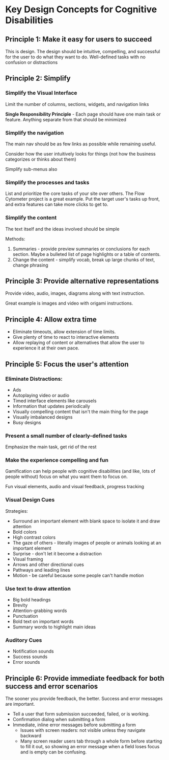 # Key Design Concepts for Cognitive Disabilities

## Principle 1: Make it easy for users to succeed

This is design. The design should be intuitive, compelling, and successful for the user to do what they want to do. Well-defined tasks with no confusion or distractions

## Principle 2: Simplify

### Simplify the Visual Interface

Limit the number of columns, sections, widgets, and navigation links

**Single Responsibility Principle** - Each page should have one main task or feature. Anything separate from that should be minimized

### Simplify the navigation

The main nav should be as few links as possible while remaining useful.

Consider how the user intuitively looks for things (not how the business categorizes or thinks about them)

Simplify sub-menus also

### Simplify the processes and tasks

List and prioritize the core tasks of your site over others. The Flow Cytometer project is a great example. Put the target user's tasks up front, and extra features can take more clicks to get to.

### Simplify the content

The text itself and the ideas involved should be simple

Methods:
1. Summaries - provide preview summaries or conclusions for each section. Maybe a bulleted list of page highlights or a table of contents.
2. Change the content - simplify vocab, break up large chunks of text, change phrasing

## Principle 3: Provide alternative representations

Provide video, audio, images, diagrams along with text instruction.

Great example is images and video with origami instructions.

## Principle 4: Allow extra time

- Eliminate timeouts, allow extension of time limits.
- Give plenty of time to react to interactive elements
- Allow replaying of content or alternatives that allow the user to experience it at their own pace.

## Principle 5: Focus the user's attention

### Eliminate Distractions:

- Ads
- Autoplaying video or audio
- Timed interface elements like carousels
- Information that updates periodically
- Visually compelling content that isn't the main thing for the page
- Visually imbalanced designs
- Busy designs

### Present a small number of clearly-defined tasks

Emphasize the main task, get rid of the rest

### Make the experience compelling and fun

Gamification can help people with cognitive disabilities (and like, lots of people without) focus on what you want them to focus on.

Fun visual elements, audio and visual feedback, progress tracking

### Visual Design Cues

Strategies:
- Surround an important element with blank space to isolate it and draw attention
- Bold colors
- High contrast colors
- The gaze of others - literally images of people or animals looking at an important element
- Surprise - don't let it become a distraction
- Visual framing
- Arrows and other directional cues
- Pathways and leading lines
- Motion - be careful because some people can't handle motion

### Use text to draw attention

- Big bold headings
- Brevity
- Attention-grabbing words
- Punctuation
- Bold text on important words
- Summary words to highlight main ideas

### Auditory Cues

- Notification sounds
- Success sounds
- Error sounds

## Principle 6: Provide immediate feedback for both success and error scenarios

The sooner you provide feedback, the better. Success and error messages are important.

- Tell a user that form submission succeeded, failed, or is working.
- Confirmation dialog when submitting a form
- Immediate, inline error messages before submitting a form
  - Issues with screen readers: not visible unless they navigate backward
  - Many screen reader users tab through a whole form before starting to fill it out, so showing an error message when a field loses focus and is empty can be confusing.